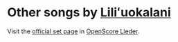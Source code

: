 
# Other songs by [Liliʻuokalani](..)

Visit the [official set page] in [OpenScore Lieder].

[official set page]: https://musescore.com/openscore-lieder-corpus/sets/5107537
[OpenScore Lieder]: https://musescore.com/openscore-lieder-corpus
